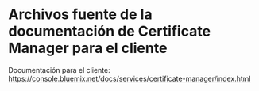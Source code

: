 # Archivos fuente de la documentación de Certificate Manager para el cliente

Documentación para el cliente: https://console.bluemix.net/docs/services/certificate-manager/index.html


